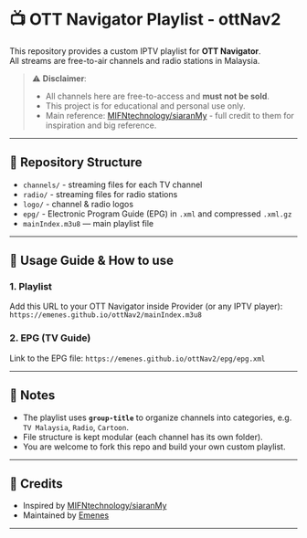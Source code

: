 # 📺 OTT Navigator Playlist - ottNav2

This repository provides a custom IPTV playlist for **OTT Navigator**.  
All streams are free-to-air channels and radio stations in Malaysia.  

> ⚠️ **Disclaimer**:  
> - All channels here are free-to-access and **must not be sold**.  
> - This project is for educational and personal use only.  
> - Main reference: [MIFNtechnology/siaranMy](https://github.com/MIFNtechnology/siaranMy) - full credit to them for inspiration and big reference.

---

## 📂 Repository Structure
- `channels/` - streaming files for each TV channel  
- `radio/` - streaming files for radio stations  
- `logo/` - channel & radio logos  
- `epg/` - Electronic Program Guide (EPG) in `.xml` and compressed `.xml.gz`  
- `mainIndex.m3u8` — main playlist file  

---

## 🚀 Usage Guide & How to use

### 1. Playlist
Add this URL to your OTT Navigator inside Provider (or any IPTV player):
`https://emenes.github.io/ottNav2/mainIndex.m3u8`

### 2. EPG (TV Guide)
Link to the EPG file:
`https://emenes.github.io/ottNav2/epg/epg.xml`



---

## 📌 Notes
- The playlist uses **`group-title`** to organize channels into categories, e.g. `TV Malaysia`, `Radio`, `Cartoon`.  
- File structure is kept modular (each channel has its own folder).  
- You are welcome to fork this repo and build your own custom playlist.  

---

## 📝 Credits
- Inspired by [MIFNtechnology/siaranMy](https://github.com/MIFNtechnology/siaranMy)  
- Maintained by [Emenes](https://github.com/emenes)  

---
